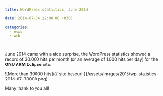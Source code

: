 ```yaml
---
title: WordPress statistics, June 2014

date: 2014-07-04 12:00:00 +0300

categories:
  - news
  - web

---
```


June 2014 came with a nice surprise, the WordPress statistics showed a record of 30.000 hits per month (or an average of 1.000 hits per day) for the **GNU ARM Eclipse** site:

![More than 30000 hits]({{ site.baseurl }}/assets/images/2015/wp-statistics-2014-07-30000.png)

Many thank to you all!
